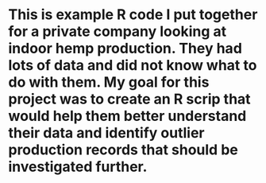 # This is example R code I put together for a private company looking at indoor hemp production. They had lots of data and did not know what to do with them. My goal for this project was to create an R scrip that would help them better understand their data and identify outlier production records that should be investigated further.
